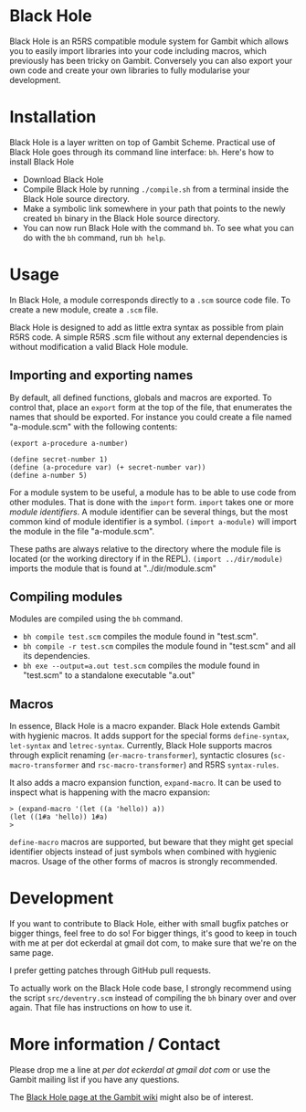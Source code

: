 # Black Hole

Black Hole is an R5RS compatible module system for Gambit which allows
you to easily import libraries into your code including macros, which
previously has been tricky on Gambit. Conversely you can also export
your own code and create your own libraries to fully modularise your
development.


# Installation

Black Hole is a layer written on top of Gambit Scheme. Practical use
of Black Hole goes through its command line interface: `bh`. Here's
how to install Black Hole

* Download Black Hole
* Compile Black Hole by running `./compile.sh` from a terminal inside
  the Black Hole source directory.
* Make a symbolic link somewhere in your path that points
  to the newly created `bh` binary in the Black Hole source
  directory.
* You can now run Black Hole with the command `bh`. To see what you
  can do with the `bh` command, run `bh help`.


# Usage

In Black Hole, a module corresponds directly to a `.scm` source code
file. To create a new module, create a `.scm` file.

Black Hole is designed to add as little extra syntax as possible from
plain R5RS code. A simple R5RS .scm file without any external
dependencies is without modification a valid Black Hole module.

## Importing and exporting names

By default, all defined functions, globals and macros are exported. To
control that, place an `export` form at the top of the file, that
enumerates the names that should be exported. For instance you could
create a file named "a-module.scm" with the following contents:

    (export a-procedure a-number)
    
    (define secret-number 1)
    (define (a-procedure var) (+ secret-number var))
    (define a-number 5)

For a module system to be useful, a module has to be able to use code
from other modules. That is done with the `import` form. `import`
takes one or more *module identifiers*. A module identifier can be
several things, but the most common kind of module identifier is a
symbol. `(import a-module)` will import the module in the file
"a-module.scm".

These paths are always relative to the directory where the module file
is located (or the working directory if in the REPL).
`(import ../dir/module)` imports the module that is found at
"../dir/module.scm"

## Compiling modules

Modules are compiled using the `bh` command.

* `bh compile test.scm` compiles the module found in "test.scm".
* `bh compile -r test.scm` compiles the module found in
   "test.scm" and all its dependencies.
* `bh exe --output=a.out test.scm` compiles the module
   found in "test.scm" to a standalone executable "a.out"

## Macros

In essence, Black Hole is a macro expander. Black Hole extends Gambit
with hygienic macros. It adds support for the special forms
`define-syntax`, `let-syntax` and `letrec-syntax`. Currently, Black
Hole supports macros through explicit renaming
(`er-macro-transformer`), syntactic closures (`sc-macro-transformer`
and `rsc-macro-transformer`) and R5RS `syntax-rules`.

It also adds a macro expansion function, `expand-macro`. It can be
used to inspect what is happening with the macro expansion:

    > (expand-macro '(let ((a 'hello)) a))
    (let ((1#a 'hello)) 1#a)
    > 

`define-macro` macros are supported, but beware that they might get
special identifier objects instead of just symbols when combined with
hygienic macros. Usage of the other forms of macros is strongly
recommended.

# Development

If you want to contribute to Black Hole, either with small bugfix
patches or bigger things, feel free to do so! For bigger things, it's
good to keep in touch with me at per dot eckerdal at gmail dot com, to
make sure that we're on the same page.

I prefer getting patches through GitHub pull requests.

To actually work on the Black Hole code base, I strongly recommend
using the script `src/deventry.scm` instead of compiling the `bh`
binary over and over again. That file has instructions on how to use
it.

# More information / Contact

Please drop me a line at *per dot eckerdal at gmail dot com* or use
the Gambit mailing list if you have any questions.

The [Black Hole page at the Gambit
wiki](http://dynamo.iro.umontreal.ca/~gambit/wiki/index.php/Black_Hole)
might also be of interest.
